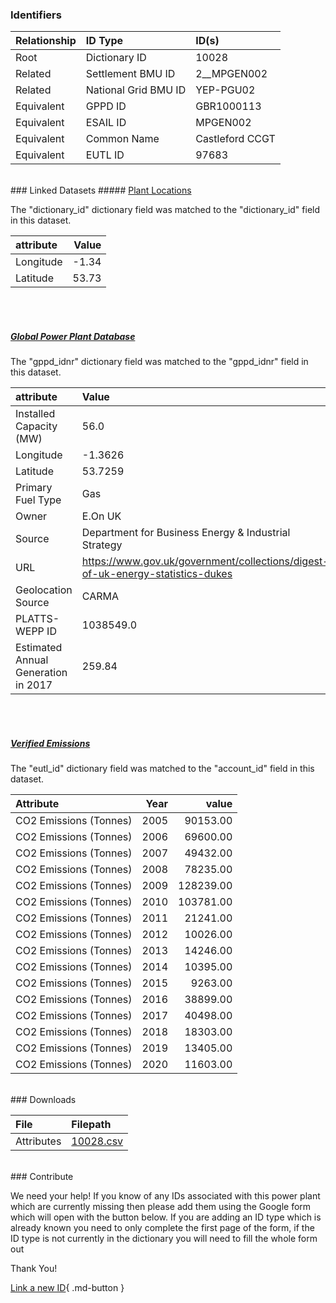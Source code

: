 ### Identifiers

| Relationship   | ID Type              | ID(s)           |
|:---------------|:---------------------|:----------------|
| Root           | Dictionary ID        | 10028           |
| Related        | Settlement BMU ID    | 2__MPGEN002     |
| Related        | National Grid BMU ID | YEP-PGU02       |
| Equivalent     | GPPD ID              | GBR1000113      |
| Equivalent     | ESAIL ID             | MPGEN002        |
| Equivalent     | Common Name          | Castleford CCGT |
| Equivalent     | EUTL ID              | 97683           |

<br>
### Linked Datasets
##### <a href="https://osuked.github.io/Power-Station-Dictionary/datasets/plant-locations">Plant Locations</a>



The "dictionary_id" dictionary field was matched to the "dictionary_id" field in this dataset.

| attribute   |   Value |
|:------------|--------:|
| Longitude   |   -1.34 |
| Latitude    |   53.73 |

<br><br>
##### <a href="https://osuked.github.io/Power-Station-Dictionary/datasets/global-power-plant-database">Global Power Plant Database</a>



The "gppd_idnr" dictionary field was matched to the "gppd_idnr" field in this dataset.

| attribute                           | Value                                                                          |
|:------------------------------------|:-------------------------------------------------------------------------------|
| Installed Capacity (MW)             | 56.0                                                                           |
| Longitude                           | -1.3626                                                                        |
| Latitude                            | 53.7259                                                                        |
| Primary Fuel Type                   | Gas                                                                            |
| Owner                               | E.On UK                                                                        |
| Source                              | Department for Business Energy & Industrial Strategy                           |
| URL                                 | https://www.gov.uk/government/collections/digest-of-uk-energy-statistics-dukes |
| Geolocation Source                  | CARMA                                                                          |
| PLATTS-WEPP ID                      | 1038549.0                                                                      |
| Estimated Annual Generation in 2017 | 259.84                                                                         |

<br><br>
##### <a href="https://osuked.github.io/Power-Station-Dictionary/datasets/verified-emissions">Verified Emissions</a>



The "eutl_id" dictionary field was matched to the "account_id" field in this dataset.

| Attribute              |   Year |     value |
|:-----------------------|-------:|----------:|
| CO2 Emissions (Tonnes) |   2005 |  90153.00 |
| CO2 Emissions (Tonnes) |   2006 |  69600.00 |
| CO2 Emissions (Tonnes) |   2007 |  49432.00 |
| CO2 Emissions (Tonnes) |   2008 |  78235.00 |
| CO2 Emissions (Tonnes) |   2009 | 128239.00 |
| CO2 Emissions (Tonnes) |   2010 | 103781.00 |
| CO2 Emissions (Tonnes) |   2011 |  21241.00 |
| CO2 Emissions (Tonnes) |   2012 |  10026.00 |
| CO2 Emissions (Tonnes) |   2013 |  14246.00 |
| CO2 Emissions (Tonnes) |   2014 |  10395.00 |
| CO2 Emissions (Tonnes) |   2015 |   9263.00 |
| CO2 Emissions (Tonnes) |   2016 |  38899.00 |
| CO2 Emissions (Tonnes) |   2017 |  40498.00 |
| CO2 Emissions (Tonnes) |   2018 |  18303.00 |
| CO2 Emissions (Tonnes) |   2019 |  13405.00 |
| CO2 Emissions (Tonnes) |   2020 |  11603.00 |


<br>
### Downloads


| File       | Filepath                                                                              |
|:-----------|:--------------------------------------------------------------------------------------|
| Attributes | [10028.csv](https://osuked.github.io/Power-Station-Dictionary/object_attrs/10028.csv) |


<br>
### Contribute

We need your help! If you know of any IDs associated with this power plant which are currently missing then please add them using the Google form which will open with the button below. If you are adding an ID type which is already known you need to only complete the first page of the form, if the ID type is not currently in the dictionary you will need to fill the whole form out

Thank You!

[Link a new ID](https://docs.google.com/forms/d/e/1FAIpQLSc5jRsQ7NgiLLXbwo9PUdwTQyuqbRwThltG56-o6NVSe7E_nw/viewform?usp=pp_url&entry.251912331=10028){ .md-button }